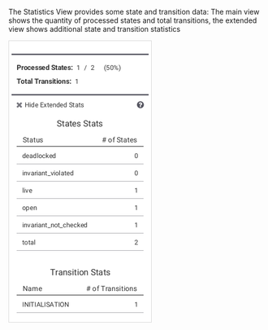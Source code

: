 The Statistics View provides some state and transition data: The main view shows the quantity of processed states and total transitions, the extended view shows additional state and transition statistics

![Statistics](screenshots/Statistics.png)
